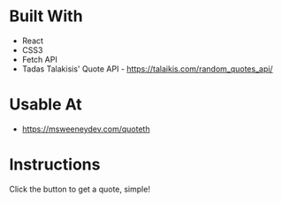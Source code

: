 # Built With

* React
* CSS3
* Fetch API
* Tadas Talakisis' Quote API - https://talaikis.com/random_quotes_api/

# Usable At

* https://msweeneydev.com/quoteth

# Instructions

Click the button to get a quote, simple!
